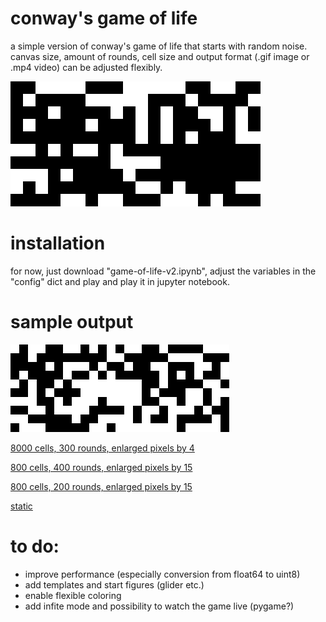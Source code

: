 # conway's game of life
a simple version of conway's game of life that starts with random noise. canvas size, amount of rounds, cell size and output format (.gif image or .mp4 video) can be adjusted flexibly.

![Alt text](/animation_examples/1544103943.gif?raw=true)

# installation
for now, just download "game-of-life-v2.ipynb", adjust the variables in the "config" dict and play and play it in jupyter notebook.

# sample output

![Alt text](/animation_examples/1544167529.gif?raw=true)

[8000 cells, 300 rounds, enlarged pixels by 4](/animation_examples/1544164863.mp4)

[800 cells, 400 rounds, enlarged pixels by 15](/animation_examples/1544167102_aslink.gif)

[800 cells, 200 rounds, enlarged pixels by 15](/animation_examples/11544167193.gif)

[static](/animation_examples/1544166975.gif)


# to do:
- improve performance (especially conversion from float64 to uint8)
- add templates and start figures (glider etc.)
- enable flexible coloring
- add infite mode and possibility to watch the game live (pygame?)
